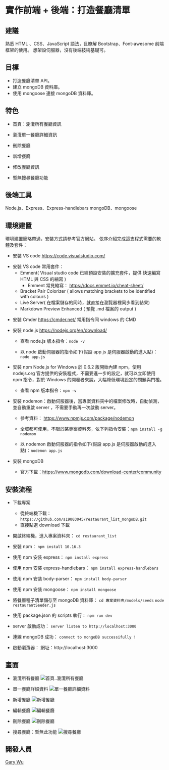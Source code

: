 # 實作前端 + 後端：打造餐廳清單

## 建議

熟悉 HTML 、CSS、JavaScript 語法，且瞭解 Bootstrap、Font-awesome 前端框架的使用。
想架設伺服器，沒有後端技術基礎可。

## 目標

- 打造餐廳清單 API。
- 建立 mongoDB 資料庫。
- 使用 mongoose 連接 mongoDB 資料庫。

## 特色

- 首頁：瀏灠所有餐廳資訊
- 瀏灠單一餐廳詳細資訊
- 刪除餐廳
- 新增餐廳
- 修改餐廳資訊

- 暫無搜尋餐廳功能

## 後端工具

Node.js、Express、Express-handlebars
mongoDB、mongoose

## 環境建置

環境建置簡略帶過，安裝方式請參考官方網站。
依序介紹完成這支程式需要的軟體及套件：

- 安裝 VS code
  https://code.visualstudio.com/

* 安裝 VS code 常用套件：
  - Emment( Visual studio code 已經預設安裝的擴充套件，提供 快速編寫 HTML 與 CSS 的縮寫 )
    - Emment 常見縮寫： https://docs.emmet.io/cheat-sheet/
  - Bracket Pair Colorizer ( allows matching brackets to be identified with colours )
  - Live Server( 在檔案儲存的同時，就直接在瀏覽器裡同步看到結果)
  - Markdown Preview Enhanced ( 預覽 .md 檔案的 output )

- 安裝 Cmder
  https://cmder.net/
  常用指令同 windows 的 CMD
- 安裝 node.js
  https://nodejs.org/en/download/

  - 查看 node.js 版本指令：`node -v`

  - 以 node 啟動伺服器的指令如下(假設 app.js 是伺服器啟動的進入點)：`node app.js`

- 安裝 npm
  Node.js for Windows 於 0.6.2 版開始內建 npm，使用 nodejs.org 官方提供的安裝程式，不需要進一步的設定，就可以立即使用 npm 指令，對於 Windows 的開發者來說，大幅降低環境設定的問題與門檻。
  - 查看 npm 版本指令：`npm -v`
- 安裝 nodemon：啟動伺服器後，當專案資料夾中的檔案修改時，自動偵測，並自動重啟 server ，不需要手動再一次啟動 server。

  - 參考資料： https://www.npmjs.com/package/nodemon
  - 全域都可使用，不限於某專案資料夾，依下列指令安裝：`npm install -g nodemon`

  - 以 nodemon 啟動伺服器的指令如下(假設 app.js 是伺服器啟動的進入點)：`nodemon app.js`

- 安裝 mongoDB
  - 官方下載：https://www.mongodb.com/download-center/community

## 安裝流程

- 下載專案
  - 從終端機下載：`https://github.com/s19003045/restaurant_list_mongoDB.git`
  - 直接點選 download 下載
- 開啟終端機，進入專案資料夾：
  `cd restaurant_list`
- 安裝 npm：
  `npm install 10.16.3`
- 使用 npm 安裝 express：
  `npm install express`
- 使用 npm 安裝 express-handlebars：
  `npm install express-handlebars`
- 使用 npm 安裝 body-parser：
  `npm install body-parser`
- 使用 npm 安裝 mongoose：
  `npm install mongoose`
  
- 將餐廳種子清單儲存至 mongoDB 資料庫：
  `cd 專案資料夾/models/seeds`
  `node restaurantSeeder.js`
- 使用 package.json 的 scripts 執行：
  `npm run dev`
- server 啟動成功：
  `server listen to http://localhost:3000`
- 連線 mongoDB 成功：
  `connect to mongoDB successifully !`
- 啟動瀏灠器：
  網址：http://localhost:3000
  
## 畫面
- 瀏灠所有餐廳
![首頁..瀏灠所有餐廳](https://github.com/s19003045/restaurant_list_mongoDB/blob/master/images_for_github/review_all.png)

- 單一餐廳詳細資料
![單一餐廳詳細資料](https://github.com/s19003045/restaurant_list_mongoDB/blob/master/images_for_github/review_one.png)

- 新增餐廳
![新增餐廳](https://github.com/s19003045/restaurant_list_mongoDB/blob/master/images_for_github/add_new_page.png)

- 編輯餐廳
![編輯餐廳](https://github.com/s19003045/restaurant_list_mongoDB/blob/master/images_for_github/edit_page.png)

- 刪除餐廳
![刪除餐廳](https://github.com/s19003045/restaurant_list_mongoDB/blob/master/images_for_github/delete_alert.png)

- 搜尋餐廳：暫無此功能
![搜尋餐廳]()
## 開發人員

[Gary Wu](https://github.com/s19003045)
